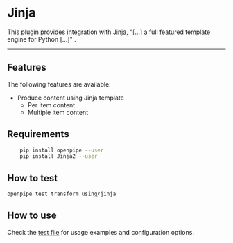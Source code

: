 Jinja
=====

This plugin provides integration with [Jinja], "[...] a full featured template engine for Python [...]" .

---

[Jinja]: http://jinja.pocoo.org/

Features
--------
The following features are available:

- Produce content using Jinja template
    - Per item content
    - Multiple item content


Requirements
------------
```sh
    pip install openpipe --user
    pip install Jinja2 --user
```

## How to test

```bash
openpipe test transform using/jinja
```

## How to use

Check the [test file](test.yaml) for usage examples and configuration options.
